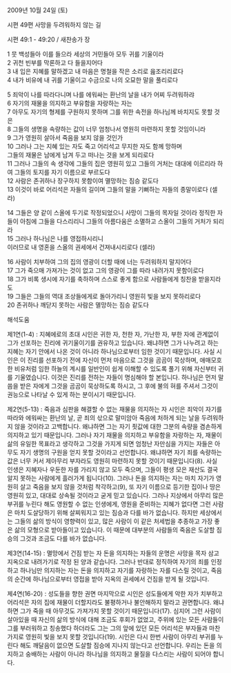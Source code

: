 2009년 10월 24일 (토)

시편 49편  사망을 두려워하지 않는 길



시편 49:1 - 49:20 / 새찬송가  장


1 뭇 백성들아 이를 들으라 세상의 거민들아 모두 귀를 기울이라   
2 귀천 빈부를 막론하고 다 들을지어다   
3 내 입은 지혜를 말하겠고 내 마음은 명철을 작은 소리로 읊조리리로다   
4 내가 비유에 내 귀를 기울이고 수금으로 나의 오묘한 말을 풀리로다  

5 죄악이 나를 따라다니며 나를 에워싸는 환난의 날을 내가 어찌 두려워하랴   
6 자기의 재물을 의지하고 부유함을 자랑하는 자는   
7 아무도 자기의 형제를 구원하지 못하며 그를 위한 속전을 하나님께 바치지도 못할 것은   
8 그들의 생명을 속량하는 값이 너무 엄청나서 영원히 마련하지 못할 것임이니라   
9 그가 영원히 살아서 죽음을 보지 않을 것인가   
10 그러나 그는 지혜 있는 자도 죽고 어리석고 무지한 자도 함께 망하며  
그들의 재물은 남에게 남겨 두고 떠나는 것을 보게 되리로다   
11 그러나 그들의 속 생각에 그들의 집은 영원히 있고 그들의 거처는 대대에 이르리라 하여 그들의 토지를 자기 이름으로 부르도다   
12 사람은 존귀하나 장구하지 못함이여 멸망하는 짐승 같도다   
13 이것이 바로 어리석은 자들의 길이며 그들의 말을 기뻐하는 자들의 종말이로다 (셀라)  

14 그들은 양 같이 스올에 두기로 작정되었으니 사망이 그들의 목자일 것이라 정직한 자들이 아침에 그들을 다스리리니 그들의 아름다움은 소멸하고 스올이 그들의 거처가 되리라   
15 그러나 하나님은 나를 영접하시리니  
이러므로 내 영혼을 스올의 권세에서 건져내시리로다 (셀라)   

16 사람이 치부하여 그의 집의 영광이 더할 때에 너는 두려워하지 말지어다   
17 그가 죽으매 가져가는 것이 없고 그의 영광이 그를 따라 내려가지 못함이로다   
18 그가 비록 생시에 자기를 축하하며 스스로 좋게 함으로 사람들에게 칭찬을 받을지라도   
19 그들은 그들의 역대 조상들에게로 돌아가리니 영원히 빛을 보지 못하리로다   
20 존귀하나 깨닫지 못하는 사람은 멸망하는 짐승 같도다

해석도움





제1연(1-4) : 지혜에로의 초대   시인은 귀한 자, 천한 자, 가난한 자, 부한 자에 관계없이 그가 선포하는 진리에 귀기울이기를 권유하고 있습니다. 왜냐하면 그가 나누려고 하는 지혜는 자기 안에서 나온 것이 아니라 하나님으로부터 임한 것이기 때문입니다. 사실 시인은 이 진리를 선포하기 전에 자신이 먼저 마음으로 그것을 곰곰이 묵상하며, 애매모호한 비유처럼 임한 하늘의 계시를 일반인이 쉽게 이해할 수 있도록 풀기 위해 자신부터 귀를 기울였습니다. 이것은 진리를 전하는 자들이 명심해야 할 본입니다. 하나님은 먼저 말씀을 받은 자에게 그것을 곰곰이 묵상하도록 하시고, 그 후에 불의 혀를 주셔서 그것이 권능으로 나타날 수 있게 하는 분이시기 때문입니다.    

제2연(5-13) : 죽음과 심판을 해결할 수 없는 재물을 의지하는 자  시인은 죄악이 자기를 따라와 에워싸는 환난의 날, 곧 죄의 삯으로 말미암아 죽음에 처하게 되는 날을 두려워하지 않을 것이라고 고백합니다. 왜냐하면 그는 자기 죗값에 대한 그분의 속량을 겸손하게 의지하고 있기 때문입니다. 그러나 자기 재물을 의지하고 부유함을 자랑하는 자, 재물이 삶의 유일한 목표라고 생각하고 그것을 가지게 되면 엄청난 자만심을 가지는 자들은 아무도 자기 생명의 구원을 얻지 못할 것이라고 선언합니다. 왜냐하면 자기 죄를 속량하는 값은 너무 커서 제아무리 부자라도 영원히 마련하지 못할 것이기 때문입니다(8). 사실 인생은 지혜자나 우둔한 자를 가리지 않고 모두 죽으며, 그들이 평생 모은 재산도 결국 알지 못하는 사람에게 흘러가게 됩니다(10). 그러나 돈을 의지하는 자는 마치 자기가 영원히 살고 죽음을 보지 않을 것처럼 착각하고(9), 또 자기 이름으로 등기한 집이나 땅은 영원히 있고, 대대로 상속될 것이라고 굳게 믿고 있습니다. 그러나 지상에서 아무리 많은 부귀를 누린다 해도 영원할 수 없는 인생에게, 영원을 준비하는 지혜가 없다면 그런 사람은 마치 도살당하기 위해 살찌워지고 있는 짐승과 다를 바가 없습니다. 하지만 세상에서는 그들의 삶의 방식이 영향력이 있고, 많은 사람이 이 같은 처세법을 추종하고 가장 좋은 삶의 모형으로 받아들이고 있습니다. 이 때문에 대부분의 사람들의 죽음은 도살할 짐승의 그것과 조금도 다를 바가 없습니다.     

제3연(14-15) : 멸망에서 건짐 받는 자  돈을 의지하는 자들의 운명은 사망을 목자 삼고 지옥으로 내려가기로 작정 된 양과 같습니다. 그러나 반대로 정직하여 자기의 죄를 인정하고 하나님만 의지하는 자는 돈을 의지하고 자기를 자랑하는 자를 다스릴 것이고, 죽음의 순간에 하나님으로부터 영접을 받아 지옥의 권세에서 건짐을 받게 될 것입니다.   

제4연(16-20) : 성도들을 향한 권면   마지막으로 시인은 성도들에게 악한 자가 치부하고 어리석은 자의 집에 재물이 더할지라도 불평하거나 불안해하지 말라고 권면합니다. 왜냐하면 그가 죽을 때 아무것도 가져가지 못할 것이기 때문입니다(17).  심지어 그런 사람이 살아있을 때 자신의 삶의 방식에 대해 조금도 후회가 없었고, 주위에 있는 모든 사람들이 그를 부러워하고 칭송했다 하더라도 그는 그의 앞에 있던 모든 어리석은 부자들과 마찬가지로 영원히 빛을 보지 못할 것입니다(19). 시인은 다시 한번 사람이 아무리 부귀를 누린다 해도 깨달음이 없으면 도살할 짐승에 지나지 않는다고 선언합니다. 우리는 돈을 의지하고 숭배하는 사람이 아니라 하나님을 의지하고 물질을 다스리는 사람이 되어야 합니다.